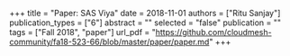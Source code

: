 +++
title = "Paper: SAS Viya"
date = 2018-11-01
authors = ["Ritu Sanjay"]
publication_types = ["6"]
abstract = ""
selected = "false"
publication = ""
tags = ["Fall 2018", "paper"]
url_pdf = "https://github.com/cloudmesh-community/fa18-523-66/blob/master/paper/paper.md"
+++

